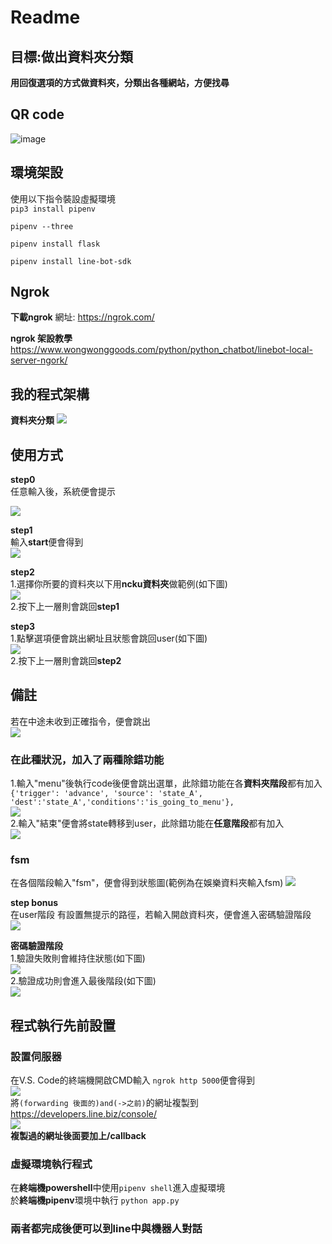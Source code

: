 # Readme
## 目標:做出資料夾分類<br>
**用回復選項的方式做資料夾，分類出各種網站，方便找尋**<br>

## QR code
![image](https://user-images.githubusercontent.com/121214893/209562229-6c570db7-5e46-40d5-a3aa-69584e1d9c34.png)<br>

## 環境架設<br>
使用以下指令裝設虛擬環境<br>
```pip3 install pipenv```<br>

```pipenv --three```<br>

```pipenv install flask```<br>

```pipenv install line-bot-sdk```<br>


## Ngrok<br>
**下載ngrok**
網址: https://ngrok.com/

**ngrok 架設教學**
https://www.wongwonggoods.com/python/python_chatbot/linebot-local-server-ngork/


## 我的程式架構
**資料夾分類**
![](https://i.imgur.com/E4bmlkB.png)


## 使用方式
**step0**<br>
任意輸入後，系統便會提示

![](https://i.imgur.com/aLrNHuW.png)

**step1**<br>
輸入**start**便會得到<br>
![](https://i.imgur.com/EipkEMF.png)

**step2**<br>
1.選擇你所要的資料夾以下用**ncku資料夾**做範例(如下圖)<br>
![](https://i.imgur.com/eqhrQtE.png)<br>
2.按下上一層則會跳回**step1**<br>

**step3**<br>
1.點擊選項便會跳出網址且狀態會跳回user(如下圖)<br>
![](https://i.imgur.com/9m9FthV.png)<br>
2.按下上一層則會跳回**step2**<br>

## 備註
若在中途未收到正確指令，便會跳出<br>
![](https://i.imgur.com/LSiMFeg.png)<br>
### 在此種狀況，加入了兩種除錯功能<br>
1.輸入"menu"後執行code後便會跳出選單，此除錯功能在各**資料夾階段**都有加入<br>
```{'trigger': 'advance', 'source': 'state_A', 'dest':'state_A','conditions':'is_going_to_menu'},```<br>
![](https://i.imgur.com/qc9M3YO.png)<br>
2.輸入"結束"便會將state轉移到user，此除錯功能在**任意階段**都有加入<br>
![](https://i.imgur.com/yxJWXQS.png)<br>

### fsm
在各個階段輸入"fsm"，便會得到狀態圖(範例為在娛樂資料夾輸入fsm)
![](https://i.imgur.com/h8Ti0KN.png)


**step bonus**<br>
在user階段 有設置無提示的路徑，若輸入開啟資料夾，便會進入密碼驗證階段<br>
![](https://i.imgur.com/BVcyhIZ.png)<br>

**密碼驗證階段**<br>
1.驗證失敗則會維持住狀態(如下圖)<br>
![](https://i.imgur.com/SkwwYoL.png)<br>
2.驗證成功則會進入最後階段(如下圖)<br>
![](https://i.imgur.com/ekxZ6HK.png)<br>

## 程式執行先前設置
### 設置伺服器
在V.S. Code的終端機開啟CMD輸入 ```ngrok http 5000```便會得到<br>
![](https://i.imgur.com/XohfsMR.png)<br>
將```(forwarding 後面的)and(->之前)```的網址複製到<br>
https://developers.line.biz/console/<br>
![](https://i.imgur.com/UXf3ljH.png)<br>
**複製過的網址後面要加上/callback**<br>

### 虛擬環境執行程式
在**終端機powershell**中使用```pipenv shell```進入虛擬環境<br>
於**終端機pipenv**環境中執行 ```python app.py```

### 兩者都完成後便可以到line中與機器人對話

